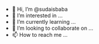 - 👋 Hi, I’m @sudaisbaba
- 👀 I’m interested in ...
- 🌱 I’m currently learning ...
- 💞️ I’m looking to collaborate on ...
- 📫 How to reach me ...

<!---
sudaisbaba/sudaisbaba is a ✨ special ✨ repository because its `README.md` (this file) appears on your GitHub profile.
You can click the Preview link to take a look at your changes.
--->
